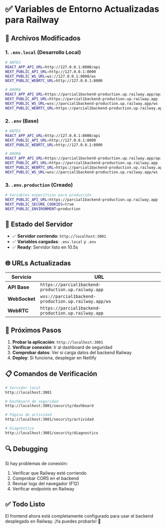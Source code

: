 # ✅ Variables de Entorno Actualizadas para Railway

## 🔧 Archivos Modificados

### 1. **`.env.local`** (Desarrollo Local)
```bash
# ANTES
REACT_APP_API_URL=http://127.0.0.1:8000/api
NEXT_PUBLIC_API_URL=http://127.0.0.1:8000
NEXT_PUBLIC_WS_URL=ws://127.0.0.1:8000/ws
NEXT_PUBLIC_WEBRTC_URL=http://127.0.0.1:8000

# AHORA
REACT_APP_API_URL=https://parcial1backend-production.up.railway.app/api
NEXT_PUBLIC_API_URL=https://parcial1backend-production.up.railway.app
NEXT_PUBLIC_WS_URL=wss://parcial1backend-production.up.railway.app/ws
NEXT_PUBLIC_WEBRTC_URL=https://parcial1backend-production.up.railway.app
```

### 2. **`.env`** (Base)
```bash
# ANTES
REACT_APP_API_URL=http://127.0.0.1:8000/api
NEXT_PUBLIC_API_URL=http://127.0.0.1:8000
NEXT_PUBLIC_WEBRTC_URL=http://127.0.0.1:8000

# AHORA
REACT_APP_API_URL=https://parcial1backend-production.up.railway.app/api
NEXT_PUBLIC_API_URL=https://parcial1backend-production.up.railway.app
NEXT_PUBLIC_WEBRTC_URL=https://parcial1backend-production.up.railway.app
NEXT_PUBLIC_WS_URL=wss://parcial1backend-production.up.railway.app/ws
```

### 3. **`.env.production`** (Creado)
```bash
# Variables específicas para producción
NEXT_PUBLIC_API_URL=https://parcial1backend-production.up.railway.app
NEXT_PUBLIC_SECURE_COOKIES=true
NEXT_PUBLIC_ENVIRONMENT=production
```

## 🚀 Estado del Servidor

- ✅ **Servidor corriendo**: `http://localhost:3001`
- ✅ **Variables cargadas**: `.env.local` y `.env`
- ✅ **Ready**: Servidor listo en 10.5s

## 🌐 URLs Actualizadas

| Servicio | URL |
|----------|-----|
| **API Base** | `https://parcial1backend-production.up.railway.app` |
| **WebSocket** | `wss://parcial1backend-production.up.railway.app/ws` |
| **WebRTC** | `https://parcial1backend-production.up.railway.app` |

## 🎯 Próximos Pasos

1. **Probar la aplicación**: `http://localhost:3001`
2. **Verificar conexión**: Ir al dashboard de seguridad
3. **Comprobar datos**: Ver si carga datos del backend Railway
4. **Deploy**: Si funciona, desplegar en Netlify

## 📋 Comandos de Verificación

```bash
# Servidor local
http://localhost:3001

# Dashboard de seguridad
http://localhost:3001/security/dashboard

# Página de actividad
http://localhost:3001/security/actividad

# Diagnóstico
http://localhost:3001/security/diagnostico
```

## 🔍 Debugging

Si hay problemas de conexión:
1. Verificar que Railway esté corriendo
2. Comprobar CORS en el backend
3. Revisar logs del navegador (F12)
4. Verificar endpoints en Railway

## ✅ Todo Listo

El frontend ahora está completamente configurado para usar el backend desplegado en Railway. ¡Ya puedes probarlo! 🎉